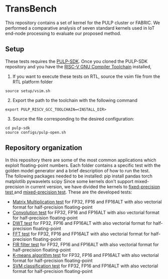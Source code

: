# TransBench
This repository contains a set of kernel for the PULP cluster or FABRIC.
We performed a comparative analysis of seven standard kernels used in IoT end-node processing to evaluate our proposed method.

## Setup
These tests requires the [PULP-SDK](https://github.com/pulp-platform/pulp-sdk). Once you cloned the PULP-SDK repository and you have the [RISC-V GNU Compiler Toolchain](https://github.com/pulp-platform/pulp-riscv-gnu-toolchain) installed,

1. If you want to execute these tests on RTL, source the vsim file from the RTL platform folder

~~~~~shell
source setup/vsim.sh
~~~~~

2. Export the path to the toolchain with the following command

~~~~~shell
export PULP_RISCV_GCC_TOOLCHAIN=<INSTALL_DIR>
~~~~~

3. Source the file corresponding to the desired configuration:

~~~~~shell
cd pulp-sdk
source configs/pulp-open.sh
~~~~~

## Repository organization
In this repository there are some of the most common applications which exploit floating-point numbers. Each folder contains a specific test with the golden model generator and a brief description of how to run the test.  
The following packages needed to be installed:
pip install pandas torch matplotlib pywavelets scipy
Since some kernels don't support mixed-precision in current version, we have divided the kernels to [fixed-precision test ](./fixed_precision/) and [mixed-precision test](./mixed_precision/).
These are the developed tests:

- [Matrix Multiplication test](./mixed_precision/matmul/) for FP32, FP16 and FP16ALT with also vectorial format for half-precision floating-point
- [Convolution test](./mixed_precision/convolutioncl/) for FP32, FP16 and FP16ALT with also vectorial format for half-precision floating-point
- [DWT test](./fixed_precision/dwt) for FP32, FP16 and FP16ALT with also vectorial format for half-precision floating-point
- [FFT test](./fixed_precision/fft-memsave) for FP32, FP16 and FP16ALT with also vectorial format for half-precision floating-point
- [FIR filter test](./mixed_precision/fir) for FP32, FP16 and FP16ALT with also vectorial format for half-precision floating-point
- [K-means algorithm test](./fixed_precision/kmeans) for FP32, FP16 and FP16ALT with also vectorial format for half-precision floating-point
- [SVM classification test](./mixed_precision/SVM/) for FP32, FP16 and FP16ALT with also vectorial format for half-precision floating-point
